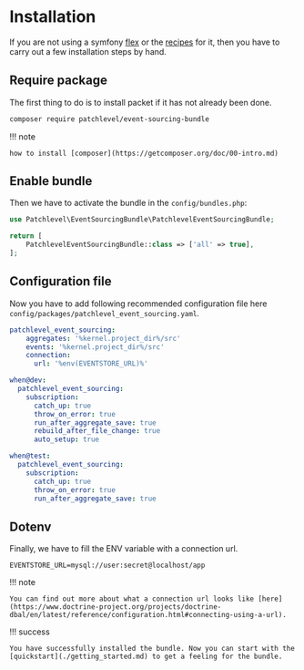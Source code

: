 # Installation

If you are not using a symfony [flex](https://github.com/symfony/flex)
or the [recipes](https://flex.symfony.com/) for it,
then you have to carry out a few installation steps by hand.

## Require package

The first thing to do is to install packet if it has not already been done.

```bash
composer require patchlevel/event-sourcing-bundle
```
!!! note

    how to install [composer](https://getcomposer.org/doc/00-intro.md)
    
## Enable bundle

Then we have to activate the bundle in the `config/bundles.php`:

```php
use Patchlevel\EventSourcingBundle\PatchlevelEventSourcingBundle;

return [
    PatchlevelEventSourcingBundle::class => ['all' => true],
];
```
## Configuration file

Now you have to add following recommended configuration file here `config/packages/patchlevel_event_sourcing.yaml`.

```yaml
patchlevel_event_sourcing:
    aggregates: '%kernel.project_dir%/src'
    events: '%kernel.project_dir%/src'
    connection:
      url: '%env(EVENTSTORE_URL)%'

when@dev:
  patchlevel_event_sourcing:
    subscription:
      catch_up: true
      throw_on_error: true
      run_after_aggregate_save: true
      rebuild_after_file_change: true
      auto_setup: true

when@test:
  patchlevel_event_sourcing:
    subscription:
      catch_up: true
      throw_on_error: true
      run_after_aggregate_save: true
```
## Dotenv

Finally, we have to fill the ENV variable with a connection url.

```dotenv
EVENTSTORE_URL=mysql://user:secret@localhost/app
```
!!! note

    You can find out more about what a connection url looks like [here](https://www.doctrine-project.org/projects/doctrine-dbal/en/latest/reference/configuration.html#connecting-using-a-url).
    
!!! success

    You have successfully installed the bundle. Now you can start with the [quickstart](./getting_started.md) to get a feeling for the bundle.
    